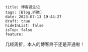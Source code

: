 ```
title: 博客诞生记
tags: [Blog,折腾]
date: 2023-07-13 19:44:27
draft: true
hideInList: false
isTop: false
feature: 
```


几经周折，本人的博客终于还是开通啦！